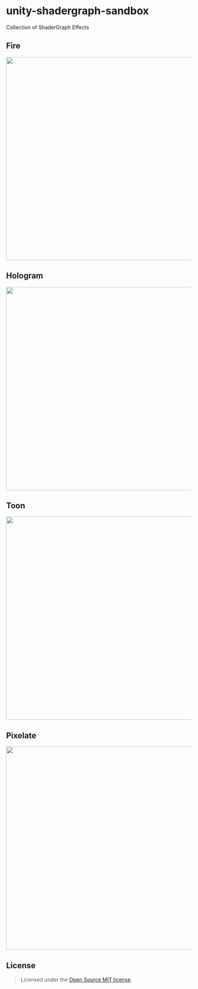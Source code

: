 # unity-shadergraph-sandbox

Collection of ShaderGraph Effects

## Fire

<img width=550 src=Screenshots/Fire.gif>

## Hologram

<img width=550 src=Screenshots/Hologram.gif>

## Toon

<img width=550 src=Screenshots/Toon.gif>

## Pixelate

<img width=550 src=https://user-images.githubusercontent.com/31256170/38653804-718bdbd4-3dda-11e8-9c28-ee58260d32db.gif>

## License

> Licensed under the [Open Source MIT license](http://en.wikipedia.org/wiki/MIT_License).

